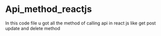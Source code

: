 # Api_method_reactjs
In this code file u got all the method of calling api in react js like get post update and delete method
